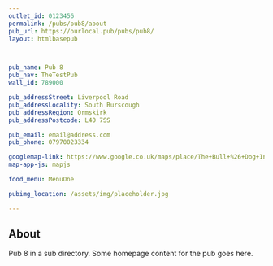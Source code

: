 ```yaml
---
outlet_id: 0123456
permalink: /pubs/pub8/about
pub_url: https://ourlocal.pub/pubs/pub8/
layout: htmlbasepub



pub_name: Pub 8
pub_nav: TheTestPub
wall_id: 789000

pub_addressStreet: Liverpool Road
pub_addressLocality: South Burscough
pub_addressRegion: Ormskirk
pub_addressPostcode: L40 7SS

pub_email: email@address.com
pub_phone: 07970023334

googlemap-link: https://www.google.co.uk/maps/place/The+Bull+%26+Dog+Inn/@53.5877675,-2.8637967,17z/data=!4m5!3m4!1s0x487b1659232c55a7:0x3393719ed871bb64!8m2!3d53.5877643!4d-2.861608
map-app-js: mapjs

food_menu: MenuOne

pubimg_location: /assets/img/placeholder.jpg

---
```


<h2>About</h2>
Pub 8 in a sub directory. Some homepage content for the pub goes here. 




